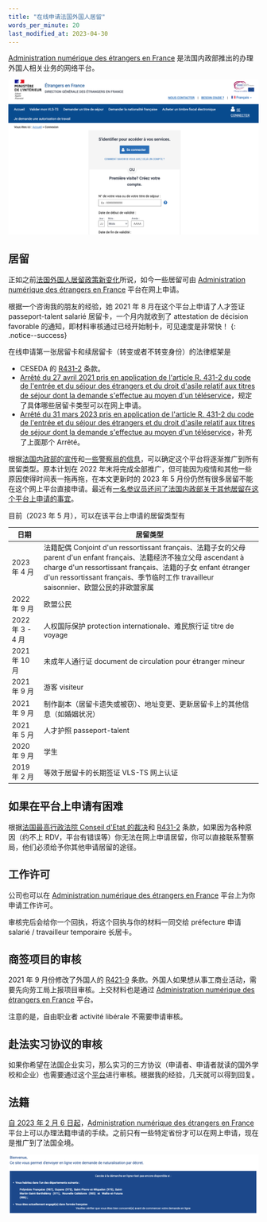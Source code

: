 ```yaml
---
title: "在线申请法国外国人居留"
words_per_minute: 20
last_modified_at: 2023-04-30
---
```


[Administration numérique des étrangers en France](https://administration-etrangers-en-france.interieur.gouv.fr) 是法国内政部推出的办理外国人相关业务的网络平台。

<img src="/assets/images/2021/08/anef.png" width="800px" />

## 居留

正如之前[法国外国人居留政策新变化](/tds/changements-2020)所说，如今一些居留可由 [Administration numérique des étrangers en France](https://administration-etrangers-en-france.interieur.gouv.fr) 平台在网上申请。

根据一个咨询我的朋友的经验，她 2021 年 8 月在这个平台上申请了人才签证 passeport-talent salarié 居留卡，一个月内就收到了 attestation de décision favorable 的通知，即材料审核通过已经开始制卡，可见速度是非常快！
{: .notice--success}

在线申请第一张居留卡和续居留卡（转变或者不转变身份）的法律框架是

- CESEDA 的 [R431-2](https://www.legifrance.gouv.fr/codes/article_lc/LEGIARTI000047333333) 条款。
- [Arrêté du 27 avril 2021 pris en application de l'article R. 431-2 du code de l'entrée et du séjour des étrangers et du droit d'asile relatif aux titres de séjour dont la demande s'effectue au moyen d'un téléservice](https://www.legifrance.gouv.fr/loda/id/JORFTEXT000043459010/)，规定了具体哪些居留卡类型可以在网上申请。
- [Arrêté du 31 mars 2023 pris en application de l'article R. 431-2 du code de l'entrée et du séjour des étrangers et du droit d'asile relatif aux titres de séjour dont la demande s'effectue au moyen d'un téléservice](https://www.legifrance.gouv.fr/loda/id/LEGIARTI000047397583/#LEGIARTI000047397583)，补充了上面那个 Arrêté。

根据[法国内政部的宣传](https://www.immigration.interieur.gouv.fr/Info-ressources/Actualites/L-actu-immigration/Qu-est-ce-que-l-Administration-Numerique-pour-les-Etrangers-en-France)和[一些警察局的信息](https://www.ain.gouv.fr/Demarches/Un-document-de-sejour-pour-etranger-une-naturalisation-francaise/Titre-de-sejour/Modalites-d-accueil-des-etrangers-a-la-prefecture-de-l-Ain/Demander-un-titre-de-sejour/Modalites-d-accueil-des-etrangers-a-la-prefecture-de-l-Ain)，可以确定这个平台将逐渐推广到所有居留类型。原本计划在 2022 年末将完成全部推广，但可能因为疫情和其他一些原因使得时间表一拖再拖，在本文更新时的 2023 年 5 月份仍然有很多居留不能在这个网上平台直接申请。最近有[一名参议员还问了法国内政部关于其他居留在这个平台上申请的事宜](https://www.senat.fr/questions/base/2023/qSEQ230104799.html)。

目前（2023 年 5 月），可以在该平台上申请的居留类型有

| 日期                            | 居留类型                                                     |
| ------------------------------- | ------------------------------------------------------------ |
| 2023 年 4 月 | 法籍配偶 Conjoint d'un ressortissant français、法籍子女的父母 parent d'un enfant français、法籍经济不独立父母 ascendant à charge d'un ressortissant français、法籍的子女 enfant étranger d'un ressortissant français、季节临时工作 travailleur saisonnier、欧盟公民的非欧盟家属 |
| 2022 年 9 月 | 欧盟公民                 |
| 2022 年 3 - 4 月                   | 人权国际保护 protection internationale、难民旅行证 titre de voyage                     |
| 2021 年 10 月                   | 未成年人通行证 document de circulation pour étranger mineur |
| 2021 年 9 月                    | 游客 visiteur                                                |
| 2021 年 9 月                    | 制作副本（居留卡遗失或被窃）、地址变更、更新居留卡上的其他信息（如婚姻状况）                      |
| 2021 年 5 月              | 人才护照 passeport-talent                                  |
| 2020 年 9 月              | 学生                                                         |
| 2019 年 2 月              | 等效于居留卡的长期签证 VLS-TS 网上认证                       |

## 如果在平台上申请有困难

根据[法国最高行政法院 Conseil d'Etat 的裁决](https://www.infomie.net/spip.php?article6365)和 [R431-2](https://www.legifrance.gouv.fr/codes/article_lc/LEGIARTI000047333333) 条款，如果因为各种原因（约不上 RDV，平台有错误等）你无法在网上申请居留，你可以直接联系警察局，他们必须给予你其他申请居留的途径。

## 工作许可

公司也可以在 [Administration numérique des étrangers en France](https://administration-etrangers-en-france.interieur.gouv.fr/immiprousager/#/authentification) 平台上为你申请工作许可。

审核完后会给你一个回执，将这个回执与你的材料一同交给 préfecture 申请 salarié / travailleur temporaire 长居卡。

## 商签项目的审核

2021 年 9 月份修改了外国人的 [R421-9](https://www.legifrance.gouv.fr/codes/article_lc/LEGIARTI000044101690) 条款。外国人如果想从事工商业活动，需要先向劳工局上报项目审核。上交材料也是通过 [Administration numérique des étrangers en France](https://administration-etrangers-en-france.interieur.gouv.fr/immiprousager/#/authentification) 平台。

注意的是，自由职业者 activité libérale 不需要申请审核。

## 赴法实习协议的审核

如果你希望在法国企业实习，那么实习的三方协议（申请者、申请者就读的国外学校和企业）也需要通过这个[平台](https://administration-etrangers-en-france.interieur.gouv.fr/immiprousager/#/authentification)进行审核。根据我的经验，几天就可以得到回复。

## 法籍

[自 2023 年 2 月 6 日起](https://www.immigration.interieur.gouv.fr/Info-ressources/Actualites/L-actu-immigration/Demarches-en-ligne-la-demande-d-acces-a-la-nationalite-francaise-par-decret-generalisee)，[Administration numérique des étrangers en France](https://administration-etrangers-en-france.interieur.gouv.fr) 平台上可以办理法籍申请的手续。之前只有一些特定省份才可以在网上申请，现在是推广到了法国全境。

<img src="/assets/images/pages/naturalisation-demande-en-ligne.png" width="800px" />

